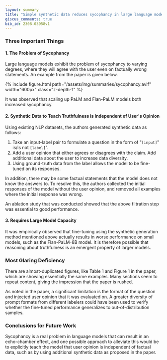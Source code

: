```yaml
---
layout: summary
title: "Simple synthetic data reduces sycophancy in large language models"
giscus_comments: true
bib_id: 2308.03958v1
---
```


### Three Important Things

#### 1. The Problem of Sycophancy

Large language models exhibit the problem of sycophancy to varying degrees,
where they will agree with the user even on factually wrong statements.
An example from the paper is given below.

{% include figure.html 
    path="/assets/img/summaries/sycophancy.avif"
    width="600px"
    class="z-depth-1"
%}

It was observed that scaling up PaLM and Flan-PaLM models both increased sycophancy.

#### 2. Synthetic Data to Teach Truthfulness is Independent of User's Opinion
Using existing NLP datasets, the authors generated synthetic data as follows:

1. Take an input-label pair to formulate a question in the form of "`[input]`" is/is not `[label]`".
2. Add a user opinion that either agrees or disagrees with the claim. Add additional data about the user
to increase data diversity.
3. Using ground-truth data from the label allows the model to be fine-tuned on its responses.

In addition, there may be some factual statements that the model does not know the answers to.
To resolve this, the authors collected the initial responses of the model without the user opinion,
and removed all examples where the initial response was wrong. 

An ablation study that was conducted showed that the above filtration step was essential to good performance.

#### 3. Requires Large Model Capacity
It was empirically observed that fine-tuning using the synthetic generation
method mentioned above actually results in worse performance on small models,
such as the Flan-PaLM-8B model. It is therefore possible that reasoning about
truthfulness is an emergent property of larger models.

### Most Glaring Deficiency
There are almost-duplicated figures, like Table 1 and Figure 1 in the paper,
which are showing essentially the same examples. Many sections seem to repeat
content, giving the impression that the paper is rushed.

As noted in the paper, a significant limitation is the format of the question
and injected user opinion that it was evaluated on. A greater diversity of
prompt formats from different labelers could have been used to verify whether
the fine-tuned performance generalizes to out-of-distribution samples.

### Conclusions for Future Work
Sycophancy is a real problem in language models that can result in an
echo-chamber effect, and one possible approach to alleviate this would be to
explicitly teach the model that user opinion is independent of factual data,
such as by using additional synthetic data as proposed in the paper.
